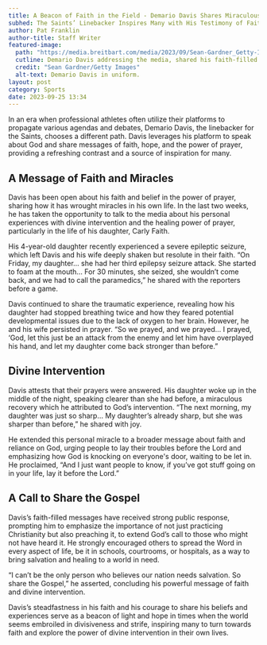 ```yaml
---
title: A Beacon of Faith in the Field - Demario Davis Shares Miraculous, Spirit-Filled Message
subhed: The Saints’ Linebacker Inspires Many with His Testimony of Faith and Divine Intervention during a Press Conference
author: Pat Franklin
author-title: Staff Writer
featured-image: 
  path: "https://media.breitbart.com/media/2023/09/Sean-Gardner_Getty-Images-640x480.jpg"
  cutline: Demario Davis addressing the media, shared his faith-filled message.
  credit: "Sean Gardner/Getty Images"
  alt-text: Demario Davis in uniform.
layout: post
category: Sports
date: 2023-09-25 13:34
---
```


In an era when professional athletes often utilize their platforms to propagate various agendas and debates, Demario Davis, the linebacker for the Saints, chooses a different path. Davis leverages his platform to speak about God and share messages of faith, hope, and the power of prayer, providing a refreshing contrast and a source of inspiration for many.

## A Message of Faith and Miracles
Davis has been open about his faith and belief in the power of prayer, sharing how it has wrought miracles in his own life. In the last two weeks, he has taken the opportunity to talk to the media about his personal experiences with divine intervention and the healing power of prayer, particularly in the life of his daughter, Carly Faith.

His 4-year-old daughter recently experienced a severe epileptic seizure, which left Davis and his wife deeply shaken but resolute in their faith. “On Friday, my daughter… she had her third epilepsy seizure attack. She started to foam at the mouth… For 30 minutes, she seized, she wouldn’t come back, and we had to call the paramedics,” he shared with the reporters before a game.

Davis continued to share the traumatic experience, revealing how his daughter had stopped breathing twice and how they feared potential developmental issues due to the lack of oxygen to her brain. However, he and his wife persisted in prayer. “So we prayed, and we prayed… I prayed, ‘God, let this just be an attack from the enemy and let him have overplayed his hand, and let my daughter come back stronger than before.”

## Divine Intervention
Davis attests that their prayers were answered. His daughter woke up in the middle of the night, speaking clearer than she had before, a miraculous recovery which he attributed to God’s intervention. “The next morning, my daughter was just so sharp… My daughter’s already sharp, but she was sharper than before,” he shared with joy.

He extended this personal miracle to a broader message about faith and reliance on God, urging people to lay their troubles before the Lord and emphasizing how God is knocking on everyone's door, waiting to be let in. He proclaimed, “And I just want people to know, if you’ve got stuff going on in your life, lay it before the Lord.”

## A Call to Share the Gospel
Davis’s faith-filled messages have received strong public response, prompting him to emphasize the importance of not just practicing Christianity but also preaching it, to extend God’s call to those who might not have heard it. He strongly encouraged others to spread the Word in every aspect of life, be it in schools, courtrooms, or hospitals, as a way to bring salvation and healing to a world in need.

“I can’t be the only person who believes our nation needs salvation. So share the Gospel,” he asserted, concluding his powerful message of faith and divine intervention.

Davis’s steadfastness in his faith and his courage to share his beliefs and experiences serve as a beacon of light and hope in times when the world seems embroiled in divisiveness and strife, inspiring many to turn towards faith and explore the power of divine intervention in their own lives.
